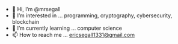 - 👋 Hi, I’m @mrsegall
- 👀 I’m interested in ... programming, cryptography, cybersecurity, blockchain
- 🌱 I’m currently learning ... computer science
- 📫 How to reach me ... ericsegall1331@gmail.com

<!---
mrsegall/mrsegall is a ✨ special ✨ repository because its `README.md` (this file) appears on your GitHub profile.
You can click the Preview link to take a look at your changes.
--->
